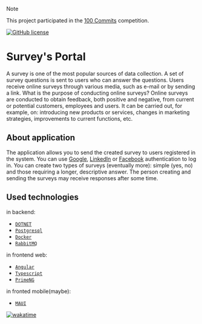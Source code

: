 > [!NOTE]
> This project participated in the [100 Commits](https://100commitow.pl/) competition.

[![GitHub license](https://img.shields.io/badge/License-MIT-green.svg)](https://github.com/KarolMaliglowka/SurveysPortal/blob/master/License)

# Survey's Portal

A survey is one of the most popular sources of data collection. A set of survey questions is sent to users who can answer the questions. Users receive online surveys through various media, such as e-mail or by sending a link.
What is the purpose of conducting online surveys? Online surveys are conducted to obtain feedback, both positive and negative, from current or potential customers, employees and users.
It can be carried out, for example, on: introducing new products or services, changes in marketing strategies, improvements to current functions, etc.

## About application
The application allows you to send the created survey to users registered in the system. You can use [Google](http://google.pl), [LinkedIn](https://linkedin.com) or [Facebook](https://facebook.com) authentication to log in. You can create two types of surveys (eventually more): simple (yes, no) and those requiring a longer, descriptive answer. The person creating and sending the surveys may receive responses after some time.

## Used technologies

in backend:
- [`DOTNET`](https://dotnet.microsoft.com/en-us/)
- [`Postgresql`](https://www.postgresql.org.pl/)
- [`Docker`](https://www.docker.com/)
- [`RabbitMQ`](https://www.rabbitmq.com/)

in frontend web:
- [`Angular`](https://angular.io/)
- [`Typescript`](https://www.typescriptlang.org/)
- [`PrimeNG`](https://primeng.org/)

in fronted mobile(maybe):
- [`MAUI`](https://dotnet.microsoft.com/en-us/apps/maui)


[![wakatime](https://wakatime.com/badge/github/foksurek/TableSpot.svg)](https://wakatime.com/badge/github/foksurek/TableSpot)